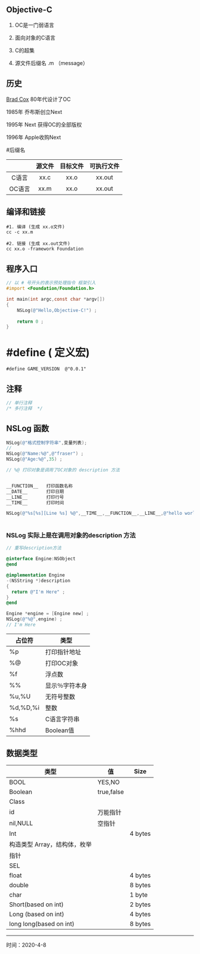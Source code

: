 ## Objective-C

1. OC是一门弱语言

2. 面向对象的C语言

3. C的超集

4. 源文件后缀名 .m （message）



## 历史

[Brad Cox](https://baike.baidu.com/item/Brad%20Cox/8288872?fr=aladdin) 80年代设计了OC

1985年  乔布斯创立Next

1995年 Next 获得OC的全部版权

1996年 Apple收购Next



#后缀名

|        | 源文件 | 目标文件 | 可执行文件 |
| :----: | :----: | :------: | :--------: |
| C语言  |  xx.c  |   xx.o   |   xx.out   |
| OC语言 |  xx.m  |   xx.o   |   xx.out   |



## 编译和链接

```shell
#1. 编译 (生成 xx.o文件)
cc -c xx.m

#2. 链接 (生成 xx.out文件)
cc xx.o -framework Foundation
```



## 程序入口

```objective-c
// 以 # 号开头的表示预处理指令 框架引入
#import <Foundation/Foundation.h>

int main(int argc,const char *argv[])
{
	NSLog(@"Hello,Objective-C!") ;
	
	return 0 ;
}
```

 

# #define ( 定义宏)

```
#define GAME_VERSION  @"0.0.1" 
```



## 注释

```objective-c
// 单行注释    
/* 多行注释  */
```



## NSLog 函数

```objective-c
NSLog(@"格式控制字符串",变量列表);
//
NSLog(@"Name:%@",@"fraser") ;
NSLog(@"Age:%@",35) ;

// %@ 打印对象是调用了OC对象的 description 方法


__FUNCTION__   打印函数名称
__DATE__       打印日期
__LINE__       打印行号
__TIME__       打印时间

NSLog(@"%s[%s][Line %s] %@",__TIME__,__FUNCTION__,__LINE__,@"hello world!")
 
```

###  NSLog 实际上是在调用对象的description 方法

```objective-c
// 重写description方法

@interface Engine:NSObject
@end 

@implementation Engine
-(NSString *)description
{
  return @"I'm Here" ;
}
@end

Engine *engine = [Engine new] ;
NSLog(@"%@",engine) ;
// I'm Here
```




| 占位符   | 类型           |
| -------- | -------------- |
| %p       | 打印指针地址   |
| %@       | 打印OC对象     |
| %f       | 浮点数         |
| %%       | 显示％字符本身 |
| %u,%U    | 无符号整数     |
| %d,%D,%i | 整数           |
| %s       | C语言字符串    |
| %hhd     | Boolean值      |



## 数据类型

| 类型                         | 值         | Size    |
| ---------------------------- | ---------- | ------- |
| BOOL                         | YES,NO     |         |
| Boolean                      | true,false |         |
| Class                        |            |         |
| id                           | 万能指针   |         |
| nil,NULL                     | 空指针     |         |
| Int                          |            | 4 bytes |
| 构造类型 Array，结构体，枚举 |            |         |
| 指针                         |            |         |
| SEL                          |            |         |
| float                        |            | 4 bytes |
| double                       |            | 8 bytes |
| char                         |            | 1 byte  |
| Short(based on int)          |            | 2 bytes |
| Long (based on int)          |            | 4 bytes |
| long long(based on int)      |            | 8 bytes |



---

时间：2020-4-8